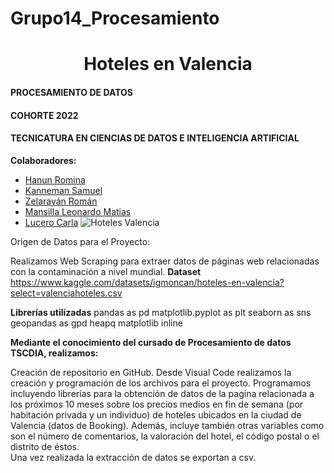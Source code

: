 # Grupo14_Procesamiento
<h1 align="center"> Hoteles en Valencia </h1>

#### PROCESAMIENTO DE DATOS 
#### COHORTE 2022

#### TECNICATURA EN CIENCIAS DE DATOS E INTELIGENCIA ARTIFICIAL

**Colaboradores:**

- [Hanun Romina](https://github.com/RomiHanun) 
- [Kanneman Samuel](https://github.com/samuelkanneman)
- [Zelarayán Román ](https://github.com/romanzelararg)
- [Mansilla Leonardo Matias ](https://github.com/LMmansilla)
- [Lucero Carla](https://github.com/CarlaLucerocd)
![Hoteles Valencia  ](https://github.com/LMmansilla/Grupo14_Procesamiento/assets/108492765/aba9bc0b-a27e-48ed-bca2-02095a406890)

Origen de Datos para el Proyecto:

Realizamos Web Scraping para extraer datos de páginas web relacionadas con la contaminación a nivel mundial.
**Dataset**
https://www.kaggle.com/datasets/igmoncan/hoteles-en-valencia?select=valenciahoteles.csv

**Librerías utilizadas**
pandas as pd
matplotlib.pyplot as plt
seaborn as sns
geopandas as gpd
heapq
matplotlib inline

**Mediante el conocimiento del cursado de Procesamiento de datos TSCDIA, realizamos:**

Creación de repositorio en GitHub.
Desde Visual Code realizamos la creación y programación de los archivos para el proyecto.
Programamos incluyendo librerías para la obtención de datos de la pagina relacionada a los próximos 10 meses sobre los precios medios en fin de semana (por habitación privada y un individuo) de hoteles ubicados en la ciudad de Valencia (datos de Booking). Además, incluye también otras variables como son el número de comentarios, la valoración del hotel, el código postal o el distrito de éstos.  
Una vez realizada la extracción de datos se exportan a csv.


